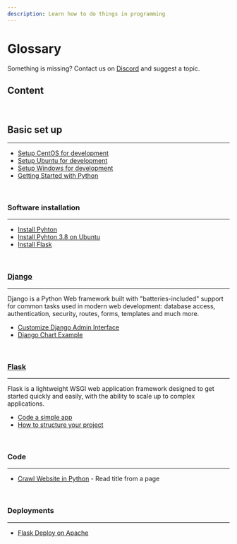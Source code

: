 ```yaml
---
description: Learn how to do things in programming
---
```


# Glossary

Something is missing? Contact us on [Discord](https://discord.gg/fZC6hup) and suggest a topic. 

## Content

<br />

## Basic set up
---

- [Setup CentOS for development](/content/how-to/setup-centos-for-development.md)
- [Setup Ubuntu for development](/content/how-to/setup-ubuntu-for-development.md)
- [Setup Windows for development](/content/how-to/setup-windows-for-development.md)
- [Getting Started with Python](/content/how-to/getting-started-with-python.md)

<br />

### Software installation
---

- [Install Pyhton](/content/how-to/install-python.md)
- [Install Pyhton 3.8 on Ubuntu](/content/how-to/install-python38-ubuntu.md)
- [Install Flask](/content/how-to/install-flask.md)

<br />


### [Django](/content/what-is/django.md)
---

Django is a Python Web framework built with "batteries-included" support for common tasks used in modern web development: database access, authentication, security, routes, forms, templates and much more.

- [Customize Django Admin Interface](/content/how-to/django-admin-customization.md)
- [Django Chart Example](/content/how-to/django-chart-example.md)

<br />

### [Flask](/content/what-is/flask.md)
---

Flask is a lightweight WSGI web application framework designed to get started quickly and easily, with the ability to scale up to complex applications.

- [Code a simple app](/content/how-to/flask-code-simple-app.md)
- [How to structure your project](/content/how-to/flask-structure-your-project.md)

<br />

### Code
---

- [Crawl Website in Python](/content/how-to/python-crawl-website.md) - Read title from a page

<br />

### Deployments
---

- [Flask Deploy on Apache](/content/how-to/flask-apache-centos-virtualenv-minimal-configuration.md)




